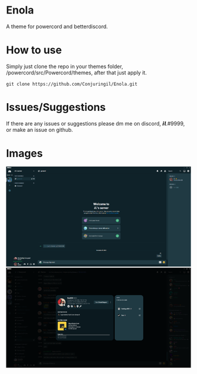 # Enola
A theme for powercord and betterdiscord.

# How to use
Simply just clone the repo in your themes folder, /powercord/src/Powercord/themes, after that just apply it.

```
git clone https://github.com/Conjuringil/Enola.git
```

# Issues/Suggestions
If there are any issues or suggestions please dm me on discord, 𝙞𝙡.#9999, or make an issue on github.

# Images
![Preview](./Preview/1.png)
![Preview](./Preview/2.png)
